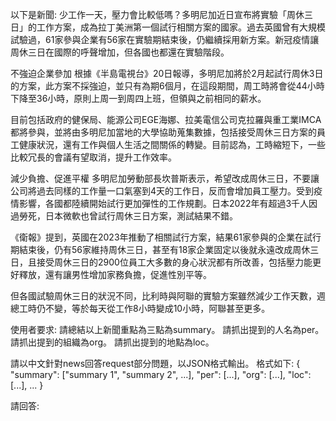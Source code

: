 以下是新聞:
<news>
少工作一天，壓力會比較低嗎？多明尼加近日宣布將實驗「周休三日」的工作方案，成為拉丁美洲第一個試行相關方案的國家。過去英國曾有大規模試驗過，61家參與企業有56家在實驗期結束後，仍繼續採用新方案。新冠疫情讓周休三日在國際的呼聲增加，但各國也都還在實驗階段。

不強迫企業參加
根據《半島電視台》20日報導，多明尼加將於2月起試行周休3日的方案，此方案不採強迫，並只有為期6個月，在這段期間，周工時將會從44小時下降至36小時，原則上周一到周四上班，但領與之前相同的薪水。

目前包括政府的健保局、能源公司EGE海娜、拉美電信公司克拉羅與重工業IMCA都將參與，並將由多明尼加當地的大學協助蒐集數據，包括接受周休三日方案的員工健康狀況，還有工作與個人生活之間關係的轉變。目前認為，工時縮短下，一些比較冗長的會議有望取消，提升工作效率。

減少負擔、促進平權
多明尼加勞動部長坎普斯表示，希望改成周休三日，不要讓公司將過去同樣的工作量一口氣塞到4天的工作日，反而會增加員工壓力。受到疫情影響，各國都陸續開始試行更加彈性的工作規劃。日本2022年有超過3千人因過勞死，日本微軟也曾試行周休三日方案，測試結果不錯。

《衛報》提到，英國在2023年推動了相關試行方案，結果61家參與的企業在試行期結束後，仍有56家維持周休三日，甚至有18家企業固定以後就永遠改成周休三日，且接受周休三日的2900位員工大多數的身心狀況都有所改善，包括壓力能更好釋放，還有讓男性增加家務負擔，促進性別平等。

但各國試驗周休三日的狀況不同，比利時與阿聯的實驗方案雖然減少工作天數，週總工時仍不變，等於每天從工作8小時變成10小時，阿聯甚至更多。
</news>


使用者要求:
<request>
請總結以上新聞重點為三點為summary。
請抓出提到的人名為per。
請抓出提到的組織為org。
請抓出提到的地點為loc。
</request>

請以中文針對news回答request部分問題，以JSON格式輸出。
格式如下:
<json>
{
    "summary": ["summary 1", "summary 2", ...],
    "per": [...],
    "org": [...],
    "loc": [...],
    ...
}
</json>

請回答:
